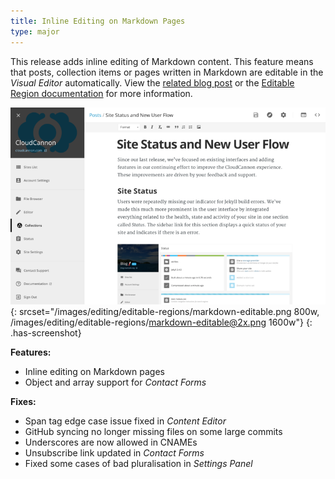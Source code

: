 ```yaml
---
title: Inline Editing on Markdown Pages
type: major
---
```



This release adds inline editing of Markdown content. This feature means that posts, collection items or pages written in Markdown are editable in the *Visual Editor* automatically. View the [related blog post](http://cloudcannon.com/features/2016/04/11/inline-editing-of-markdown-pages/) or the [Editable Region documentation](/editing/editable-regions/) for more information.

![Markdown content region editable in the Visual Editor](/images/editing/editable-regions/markdown-editable.png){: srcset="/images/editing/editable-regions/markdown-editable.png 800w, /images/editing/editable-regions/markdown-editable@2x.png 1600w"}
{: .has-screenshot}

**Features:**

* Inline editing on Markdown pages
* Object and array support for *Contact Forms*


**Fixes:**

* Span tag edge case issue fixed in *Content Editor*
* GitHub syncing no longer missing files on some large commits
* Underscores are now allowed in CNAMEs
* Unsubscribe link updated in *Contact Forms*
* Fixed some cases of bad pluralisation in *Settings Panel*